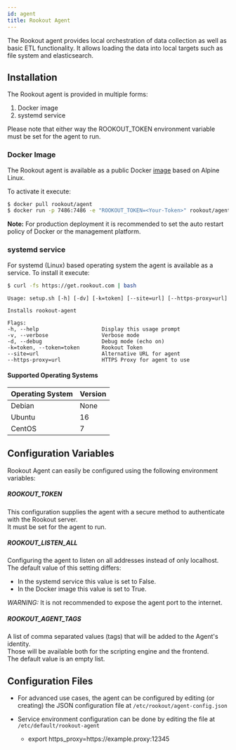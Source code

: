 ```yaml
---
id: agent
title: Rookout Agent
---
```


The Rookout agent provides local orchestration of data collection as well as basic ETL functionality.
It allows loading the data into local targets such as file system and elasticsearch.

## Installation

The Rookout agent is provided in multiple forms:
1. Docker image
2. systemd service

Please note that either way the ROOKOUT_TOKEN environment variable must be set for the agent to run.

### Docker Image

The Rookout agent is available as a public Docker [image](https://hub.docker.com/r/rookout/agent/) based on Alpine Linux.

To activate it execute:
```bash
$ docker pull rookout/agent
$ docker run -p 7486:7486 -e "ROOKOUT_TOKEN=<Your-Token>" rookout/agent
```

**Note:** For production deployment it is recommended to set the auto restart policy of Docker or the management platform.

### systemd service
For systemd (Linux) based operating system the agent is available as a service. To install it execute:
```bash
$ curl -fs https://get.rookout.com | bash
```

```
Usage: setup.sh [-h] [-dv] [-k=token] [--site=url] [--https-proxy=url]

Installs rookout-agent

Flags:
-h, --help                    Display this usage prompt
-v, --verbose                 Verbose mode
-d, --debug                   Debug mode (echo on)
-k=token, --token=token       Rookout Token
--site=url                    Alternative URL for agent
--https-proxy=url             HTTPS Proxy for agent to use
```

#### Supported Operating Systems

| Operating System   | Version    |
| ------------------ | ---------- |
| Debian             | None       |
| Ubuntu             | 16         |
| CentOS             | 7          |

## Configuration Variables

Rookout Agent can easily be configured using the following environment variables:

##### ROOKOUT_TOKEN
This configuration supplies the agent with a secure method to authenticate with the Rookout server.  
It must be set for the agent to run.

##### ROOKOUT_LISTEN_ALL
Configuring the agent to listen on all addresses instead of only localhost.  
The default value of this setting differs:
- In the systemd service this value is set to False.
- In the Docker image this value is set to True.

*WARNING:* It is not recommended to expose the agent port to the internet.

##### ROOKOUT_AGENT_TAGS
A list of comma separated values (tags) that will be added to the Agent's identity.  
Those will be available both for the scripting engine and the frontend.  
The default value is an empty list.

## Configuration Files

- For advanced use cases, the agent can be configured by editing (or creating) the JSON 
configuration file at `/etc/rookout/agent-config.json`

- Service environment configuration can be done by editing the file at `/etc/default/rookout-agent`
    - export https_proxy=https://<span></span>example.proxy:12345
